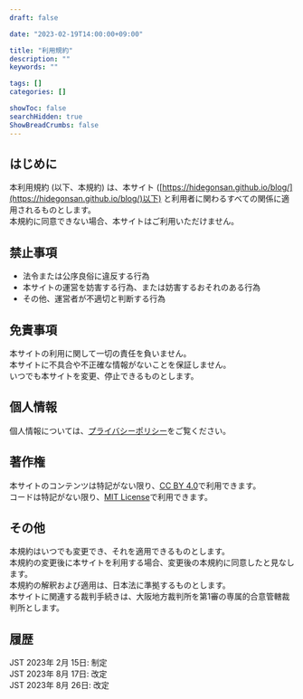 ```yaml
---
draft: false

date: "2023-02-19T14:00:00+09:00"

title: "利用規約"
description: ""
keywords: ""

tags: []
categories: []

showToc: false
searchHidden: true
ShowBreadCrumbs: false
---
```



## はじめに

本利用規約 (以下、本規約) は、本サイト ([https://hidegonsan.github.io/blog/](https://hidegonsan.github.io/blog/)以下) と利用者に関わるすべての関係に適用されるものとします。  
本規約に同意できない場合、本サイトはご利用いただけません。  

## 禁止事項

* 法令または公序良俗に違反する行為  
* 本サイトの運営を妨害する行為、または妨害するおそれのある行為  
* その他、運営者が不適切と判断する行為  

## 免責事項

本サイトの利用に関して一切の責任を負いません。  
本サイトに不具合や不正確な情報がないことを保証しません。  
いつでも本サイトを変更、停止できるものとします。  

## 個人情報

個人情報については、[プライバシーポリシー](/pages/privacy-policy/)をご覧ください。  

## 著作権

本サイトのコンテンツは特記がない限り、[CC BY 4.0](https://creativecommons.org/licenses/by/4.0/deed.ja)で利用できます。  
コードは特記がない限り、[MIT License](https://opensource.org/license/mit/)で利用できます。  

## その他

本規約はいつでも変更でき、それを適用できるものとします。  
本規約の変更後に本サイトを利用する場合、変更後の本規約に同意したと見なします。  
本規約の解釈および適用は、日本法に準拠するものとします。  
本サイトに関連する裁判手続きは、大阪地方裁判所を第1審の専属的合意管轄裁判所とします。  

## 履歴

JST 2023年 2月 15日: 制定  
JST 2023年 8月 17日: 改定  
JST 2023年 8月 26日: 改定  
